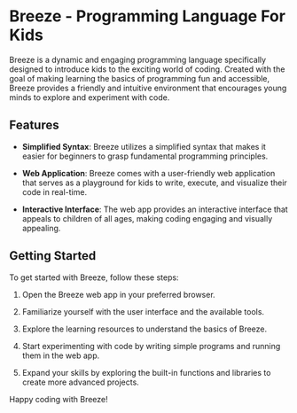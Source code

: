 
# Breeze - Programming Language For Kids


Breeze is a dynamic and engaging programming language specifically designed to introduce kids to the exciting world of coding. Created with the goal of making learning the basics of programming fun and accessible, Breeze provides a friendly and intuitive environment that encourages young minds to explore and experiment with code.

## Features

-  **Simplified Syntax**: Breeze utilizes a simplified syntax that makes it easier for beginners to grasp fundamental programming principles.

-  **Web Application**: Breeze comes with a user-friendly web application that serves as a playground for kids to write, execute, and visualize their code in real-time.

-  **Interactive Interface**: The web app provides an interactive interface that appeals to children of all ages, making coding engaging and visually appealing.
  

## Getting Started
To get started with Breeze, follow these steps:

1. Open the Breeze web app in your preferred browser.

2. Familiarize yourself with the user interface and the available tools.

3. Explore the learning resources to understand the basics of Breeze.

4. Start experimenting with code by writing simple programs and running them in the web app.

5. Expand your skills by exploring the built-in functions and libraries to create more advanced projects.

Happy coding with Breeze!